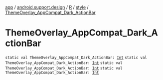 [app](../../../index.md) / [android.support.design](../../index.md) / [R](../index.md) / [style](index.md) / [ThemeOverlay_AppCompat_Dark_ActionBar](.)

# ThemeOverlay_AppCompat_Dark_ActionBar

`static val ThemeOverlay_AppCompat_Dark_ActionBar: `[`Int`](https://kotlinlang.org/api/latest/jvm/stdlib/kotlin/-int/index.html)
`static val ThemeOverlay_AppCompat_Dark_ActionBar: `[`Int`](https://kotlinlang.org/api/latest/jvm/stdlib/kotlin/-int/index.html)
`static val ThemeOverlay_AppCompat_Dark_ActionBar: `[`Int`](https://kotlinlang.org/api/latest/jvm/stdlib/kotlin/-int/index.html)
`static val ThemeOverlay_AppCompat_Dark_ActionBar: `[`Int`](https://kotlinlang.org/api/latest/jvm/stdlib/kotlin/-int/index.html)